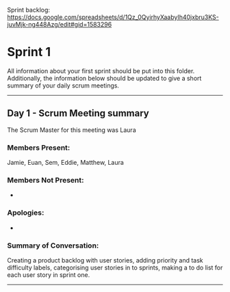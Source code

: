 Sprint backlog: https://docs.google.com/spreadsheets/d/1Qz_0QyirhyXaabyIh40jxbru3KS-juvMjk-ng448Azg/edit#gid=1583296

# Sprint 1

All information about your first sprint should be put into this folder. Additionally, the information below should be updated to give a short summary of your daily scrum meetings.

---

## Day 1 - Scrum Meeting summary
The Scrum Master for this meeting was Laura

### Members Present:
Jamie, Euan, Sem, Eddie, Matthew, Laura

### Members Not Present:
-

### Apologies:
-

### Summary of Conversation:
Creating a product backlog with user stories, adding priority and task difficulty labels, categorising user stories in to sprints, making a to do list for each user story in sprint one.  

---
